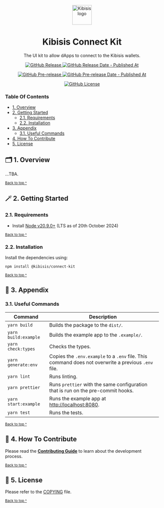 <p align="center">
  <a href="https://kibis.is">
    <img alt="Kibisis logo" src=".github/assets/logo@407x128.png" style="padding-top: 15px" height="64" />
  </a>
</p>

<h1 p align="center">
  Kibisis Connect Kit
</h1>

<p p align="center">
  The UI kit to allow dApps to connect to the Kibisis wallets.
</p>

<p align="center">
  <a href="https://github.com/kibis-is/connect-kit/releases/latest">
    <img alt="GitHub Release" src="https://img.shields.io/github/v/release/kibis-is/connect-kit?&logo=github">
  </a>
  <a href="https://github.com/kibis-is/connect-kit/releases/latest">
    <img alt="GitHub Release Date - Published At" src="https://img.shields.io/github/release-date/kibis-is/connect-kit?logo=github">
  </a>
</p>

<p align="center">
  <a href="https://github.com/kibis-is/connect-kit/releases">
    <img alt="GitHub Pre-release" src="https://img.shields.io/github/v/release/kibis-is/connect-kit?include_prereleases&label=pre-release&logo=github">
  </a>
  <a href="https://github.com/kibis-is/connect-kit/releases">
    <img alt="GitHub Pre-release Date - Published At" src="https://img.shields.io/github/release-date-pre/kibis-is/connect-kit?label=pre-release date&logo=github">
  </a>
</p>

<p align="center">
  <a href="https://github.com/kibis-is/website/blob/main/LICENSE">
    <img alt="GitHub License" src="https://img.shields.io/github/license/kibis-is/connect-kit">
  </a>
</p>

### Table Of Contents

* [1. Overview](#-1-overview)
* [2. Getting Started](#-2-getting-started)
  - [2.1. Requirements](#21-requirements)
  - [2.2. Installation](#22-installation)
* [3. Appendix](#-3-appendix)
  - [3.1. Useful Commands](#31-useful-commands)
* [4. How To Contribute](#-4-how-to-contribute)
* [5. License](#-5-license)

## 🗂️ 1. Overview

...TBA.

<sup>[Back to top ^][table-of-contents]</sup>

## 🪄 2. Getting Started

### 2.1. Requirements

* Install [Node v20.9.0+][node] (LTS as of 20th October 2024)

<sup>[Back to top ^][table-of-contents]</sup>

### 2.2. Installation

Install the dependencies using:
```shell
npm install @kibisis/connect-kit
```

<sup>[Back to top ^][table-of-contents]</sup>

## 📑 3. Appendix

### 3.1. Useful Commands

| Command              | Description                                                                                         |
|----------------------|-----------------------------------------------------------------------------------------------------|
| `yarn build`         | Builds the package to the `dist/`.                                                                  |
| `yarn build:example` | Builds the example app to the `.example/`.                                                          |
| `yarn check:types`   | Checks the types.                                                                                   |
| `yarn generate:env`  | Copies the `.env.example` to a `.env` file. This command does not overwrite a previous `.env` file. |
| `yarn lint`          | Runs linting.                                                                                       |
| `yarn prettier`      | Runs `prettier` with the same configuration that is run on the pre-commit hooks.                    |
| `yarn start:example` | Runs the example app at [http://localhost:8080](http://localhost:8080).                             |
| `yarn test`          | Runs the tests.                                                                                     |

<sup>[Back to top ^][table-of-contents]</sup>

## 👏 4. How To Contribute

Please read the [**Contributing Guide**][contribute] to learn about the development process.

<sup>[Back to top ^][table-of-contents]</sup>

## 📄 5. License

Please refer to the [COPYING][copying] file.

<sup>[Back to top ^][table-of-contents]</sup>

<!-- Links -->
[contribute]: ./CONTRIBUTING.md
[copying]: ./COPYING
[node]: https://nodejs.org/en/
[table-of-contents]: #table-of-contents
